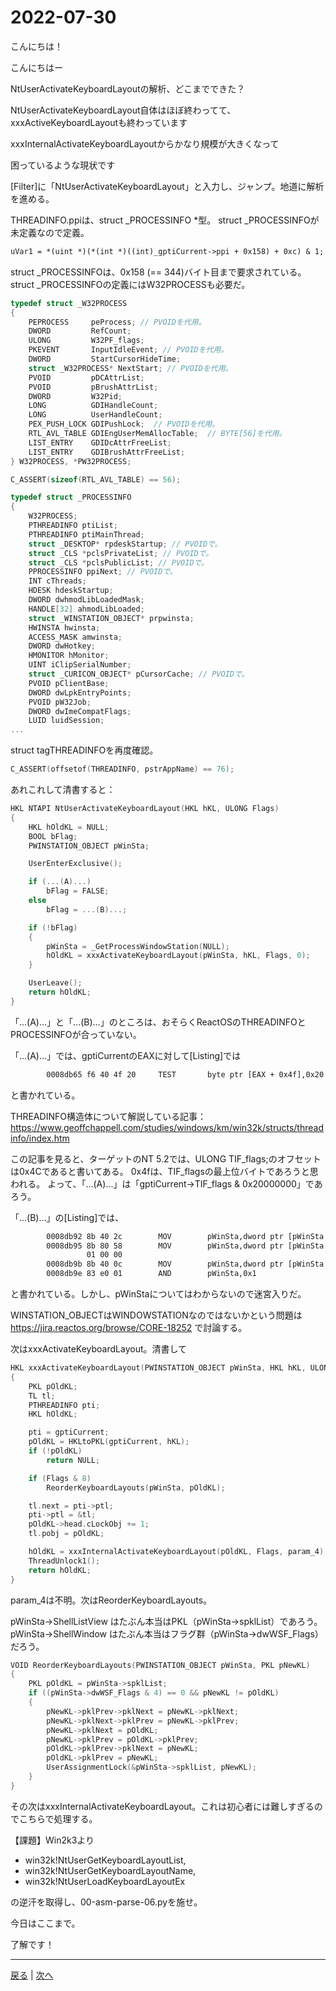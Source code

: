 # 2022-07-30

こんにちは！

こんにちはー

NtUserActivateKeyboardLayoutの解析、どこまでできた？

NtUserActivateKeyboardLayout自体はほぼ終わってて、xxxActiveKeyboardLayoutも終わっています

xxxInternalActivateKeyboardLayoutからかなり規模が大きくなって

困っているような現状です

[Filter]に「NtUserActivateKeyboardLayout」と入力し、ジャンプ。地道に解析を進める。

THREADINFO.ppiは、struct _PROCESSINFO *型。
struct _PROCESSINFOが未定義なので定義。

```txt
uVar1 = *(uint *)(*(int *)((int)_gptiCurrent->ppi + 0x158) + 0xc) & 1;
```

struct _PROCESSINFOは、0x158 (== 344)バイト目まで要求されている。
struct _PROCESSINFOの定義にはW32PROCESSも必要だ。

```c
typedef struct _W32PROCESS
{
    PEPROCESS     peProcess; // PVOIDを代用。
    DWORD         RefCount;
    ULONG         W32PF_flags;
    PKEVENT       InputIdleEvent; // PVOIDを代用。
    DWORD         StartCursorHideTime;
    struct _W32PROCESS* NextStart; // PVOIDを代用。
    PVOID         pDCAttrList;
    PVOID         pBrushAttrList;
    DWORD         W32Pid;
    LONG          GDIHandleCount;
    LONG          UserHandleCount;
    PEX_PUSH_LOCK GDIPushLock;  // PVOIDを代用。
    RTL_AVL_TABLE GDIEngUserMemAllocTable;  // BYTE[56]を代用。
    LIST_ENTRY    GDIDcAttrFreeList;
    LIST_ENTRY    GDIBrushAttrFreeList;
} W32PROCESS, *PW32PROCESS;

C_ASSERT(sizeof(RTL_AVL_TABLE) == 56);
```

```c
typedef struct _PROCESSINFO
{
    W32PROCESS;
    PTHREADINFO ptiList;
    PTHREADINFO ptiMainThread;
    struct _DESKTOP* rpdeskStartup; // PVOIDで。
    struct _CLS *pclsPrivateList; // PVOIDで。
    struct _CLS *pclsPublicList; // PVOIDで。
    PPROCESSINFO ppiNext; // PVOIDで。
    INT cThreads;
    HDESK hdeskStartup;
    DWORD dwhmodLibLoadedMask;
    HANDLE[32] ahmodLibLoaded;
    struct _WINSTATION_OBJECT* prpwinsta;
    HWINSTA hwinsta;
    ACCESS_MASK amwinsta;
    DWORD dwHotkey;
    HMONITOR hMonitor;
    UINT iClipSerialNumber;
    struct _CURICON_OBJECT* pCursorCache; // PVOIDで。
    PVOID pClientBase;
    DWORD dwLpkEntryPoints;
    PVOID pW32Job;
    DWORD dwImeCompatFlags;
    LUID luidSession;
...
```

struct tagTHREADINFOを再度確認。

```c
C_ASSERT(offsetof(THREADINFO, pstrAppName) == 76);
```

あれこれして清書すると：

```c
HKL NTAPI NtUserActivateKeyboardLayout(HKL hKL, ULONG Flags)
{
    HKL hOldKL = NULL;
    BOOL bFlag;
    PWINSTATION_OBJECT pWinSta;

    UserEnterExclusive();

    if (...(A)...)
        bFlag = FALSE;
    else
        bFlag = ...(B)...;

    if (!bFlag)
    {
        pWinSta = _GetProcessWindowStation(NULL);
        hOldKL = xxxActivateKeyboardLayout(pWinSta, hKL, Flags, 0);
    }

    UserLeave();
    return hOldKL;
}
```

「...(A)...」と「...(B)...」のところは、おそらくReactOSのTHREADINFOとPROCESSINFOが合っていない。

「...(A)...」では、gptiCurrentのEAXに対して[Listing]では

```txt
        0008db65 f6 40 4f 20     TEST       byte ptr [EAX + 0x4f],0x20
```

と書かれている。

THREADINFO構造体について解説している記事：
https://www.geoffchappell.com/studies/windows/km/win32k/structs/threadinfo/index.htm

この記事を見ると、ターゲットのNT 5.2では、ULONG TIF_flags;のオフセットは0x4Cであると書いてある。
0x4fは、TIF_flagsの最上位バイトであろうと思われる。
よって、「...(A)...」は「gptiCurrent->TIF_flags & 0x20000000」であろう。

「...(B)...」の[Listing]では、

```txt
        0008db92 8b 40 2c        MOV        pWinSta,dword ptr [pWinSta + 0x2c]
        0008db95 8b 80 58        MOV        pWinSta,dword ptr [pWinSta + 0x158]
                 01 00 00
        0008db9b 8b 40 0c        MOV        pWinSta,dword ptr [pWinSta + 0xc]
        0008db9e 83 e0 01        AND        pWinSta,0x1
```

と書かれている。しかし、pWinStaについてはわからないので迷宮入りだ。

WINSTATION_OBJECTはWINDOWSTATIONなのではないかという問題は
https://jira.reactos.org/browse/CORE-18252
で討論する。

次はxxxActivateKeyboardLayout。清書して

```c
HKL xxxActivateKeyboardLayout(PWINSTATION_OBJECT pWinSta, HKL hKL, ULONG Flags, int param_4)
{
    PKL pOldKL;
    TL tl;
    PTHREADINFO pti;
    HKL hOldKL;

    pti = gptiCurrent;
    pOldKL = HKLtoPKL(gptiCurrent, hKL);
    if (!pOldKL)
        return NULL;

    if (Flags & 8)
        ReorderKeyboardLayouts(pWinSta, pOldKL);

    tl.next = pti->ptl;
    pti->ptl = &tl;
    pOldKL->head.cLockObj += 1;
    tl.pobj = pOldKL;

    hOldKL = xxxInternalActivateKeyboardLayout(pOldKL, Flags, param_4);
    ThreadUnlock1();
    return hOldKL;
}
```

param_4は不明。次はReorderKeyboardLayouts。

pWinSta->ShellListView はたぶん本当はPKL（pWinSta->spklList）であろう。
pWinSta->ShellWindow はたぶん本当はフラグ群（pWinSta->dwWSF_Flags）だろう。

```c
VOID ReorderKeyboardLayouts(PWINSTATION_OBJECT pWinSta, PKL pNewKL)
{
    PKL pOldKL = pWinSta->spklList;
    if ((pWinSta->dwWSF_Flags & 4) == 0 && pNewKL != pOldKL)
    {
        pNewKL->pklPrev->pklNext = pNewKL->pklNext;
        pNewKL->pklNext->pklPrev = pNewKL->pklPrev;
        pNewKL->pklNext = pOldKL;
        pNewKL->pklPrev = pOldKL->pklPrev;
        pOldKL->pklPrev->pklNext = pNewKL;
        pOldKL->pklPrev = pNewKL;
        UserAssignmentLock(&pWinSta->spklList, pNewKL);
    }
}
```

その次はxxxInternalActivateKeyboardLayout。これは初心者には難しすぎるのでこちらで処理する。

【課題】Win2k3より

- win32k!NtUserGetKeyboardLayoutList,
- win32k!NtUserGetKeyboardLayoutName,
- win32k!NtUserLoadKeyboardLayoutEx

の逆汗を取得し、00-asm-parse-06.pyを施せ。

今日はここまで。

了解です！

---

[戻る](2022-07-29.md) | [次へ](2022-07-31.md)

